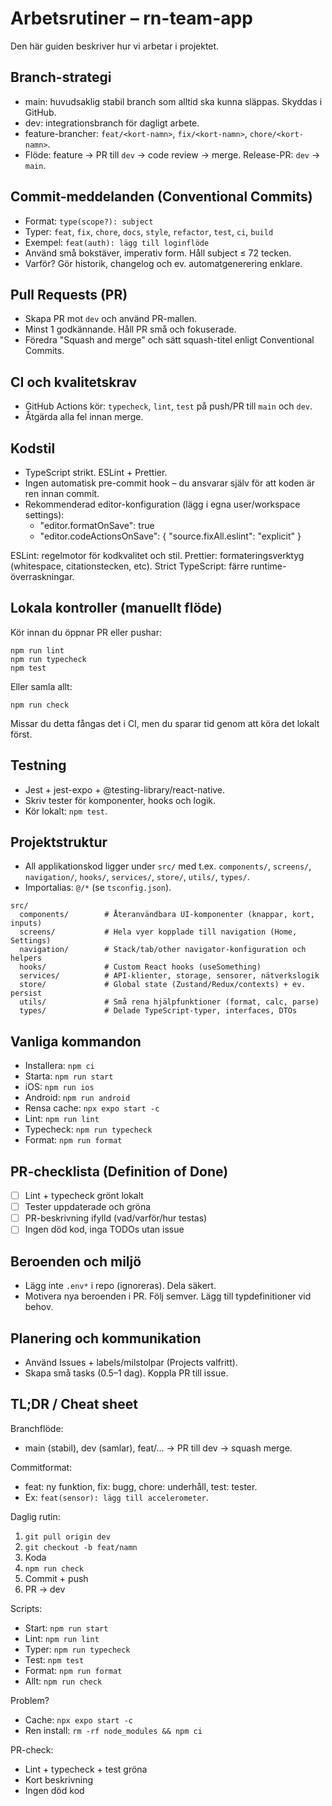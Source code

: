 # Arbetsrutiner – rn-team-app

Den här guiden beskriver hur vi arbetar i projektet.

## Branch-strategi

- main: huvudsaklig stabil branch som alltid ska kunna släppas. Skyddas i GitHub.
- dev: integrationsbranch för dagligt arbete.
- feature-brancher: `feat/<kort-namn>`, `fix/<kort-namn>`, `chore/<kort-namn>`.
- Flöde: feature → PR till `dev` → code review → merge. Release-PR: `dev` → `main`.

## Commit-meddelanden (Conventional Commits)

- Format: `type(scope?): subject`
- Typer: `feat`, `fix`, `chore`, `docs`, `style`, `refactor`, `test`, `ci`, `build`
- Exempel: `feat(auth): lägg till loginflöde`
- Använd små bokstäver, imperativ form. Håll subject ≤ 72 tecken.
- Varför? Gör historik, changelog och ev. automatgenerering enklare.

## Pull Requests (PR)

- Skapa PR mot `dev` och använd PR-mallen.
- Minst 1 godkännande. Håll PR små och fokuserade.
- Föredra "Squash and merge" och sätt squash-titel enligt Conventional Commits.

## CI och kvalitetskrav

- GitHub Actions kör: `typecheck`, `lint`, `test` på push/PR till `main` och `dev`.
- Åtgärda alla fel innan merge.

## Kodstil

- TypeScript strikt. ESLint + Prettier.
- Ingen automatisk pre-commit hook – du ansvarar själv för att koden är ren innan commit.
- Rekommenderad editor-konfiguration (lägg i egna user/workspace settings):
  - "editor.formatOnSave": true
  - "editor.codeActionsOnSave": { "source.fixAll.eslint": "explicit" }

ESLint: regelmotor för kodkvalitet och stil.
Prettier: formateringsverktyg (whitespace, citationstecken, etc).
Strict TypeScript: färre runtime-överraskningar.

## Lokala kontroller (manuellt flöde)

Kör innan du öppnar PR eller pushar:

```
npm run lint
npm run typecheck
npm test
```

Eller samla allt:

```
npm run check
```

Missar du detta fångas det i CI, men du sparar tid genom att köra det lokalt först.

## Testning

- Jest + jest-expo + @testing-library/react-native.
- Skriv tester för komponenter, hooks och logik.
- Kör lokalt: `npm test`.

## Projektstruktur

- All applikationskod ligger under `src/` med t.ex. `components/`, `screens/`, `navigation/`, `hooks/`, `services/`, `store/`, `utils/`, `types/`.
- Importalias: `@/*` (se `tsconfig.json`).

```
src/
  components/        # Återanvändbara UI-komponenter (knappar, kort, inputs)
  screens/           # Hela vyer kopplade till navigation (Home, Settings)
  navigation/        # Stack/tab/other navigator-konfiguration och helpers
  hooks/             # Custom React hooks (useSomething)
  services/          # API-klienter, storage, sensorer, nätverkslogik
  store/             # Global state (Zustand/Redux/contexts) + ev. persist
  utils/             # Små rena hjälpfunktioner (format, calc, parse)
  types/             # Delade TypeScript-typer, interfaces, DTOs
```

## Vanliga kommandon

- Installera: `npm ci`
- Starta: `npm run start`
- iOS: `npm run ios`
- Android: `npm run android`
- Rensa cache: `npx expo start -c`
- Lint: `npm run lint`
- Typecheck: `npm run typecheck`
- Format: `npm run format`

## PR-checklista (Definition of Done)

- [ ] Lint + typecheck grönt lokalt
- [ ] Tester uppdaterade och gröna
- [ ] PR-beskrivning ifylld (vad/varför/hur testas)
- [ ] Ingen död kod, inga TODOs utan issue

## Beroenden och miljö

- Lägg inte `.env*` i repo (ignoreras). Dela säkert.
- Motivera nya beroenden i PR. Följ semver. Lägg till typdefinitioner vid behov.

## Planering och kommunikation

- Använd Issues + labels/milstolpar (Projects valfritt).
- Skapa små tasks (0.5–1 dag). Koppla PR till issue.

## TL;DR / Cheat sheet

Branchflöde:

- main (stabil), dev (samlar), feat/... → PR till dev → squash merge.

Commitformat:

- feat: ny funktion, fix: bugg, chore: underhåll, test: tester.
- Ex: `feat(sensor): lägg till accelerometer`.

Daglig rutin:

1. `git pull origin dev`
2. `git checkout -b feat/namn`
3. Koda
4. `npm run check`
5. Commit + push
6. PR → dev

Scripts:

- Start: `npm run start`
- Lint: `npm run lint`
- Typer: `npm run typecheck`
- Test: `npm test`
- Format: `npm run format`
- Allt: `npm run check`

Problem?

- Cache: `npx expo start -c`
- Ren install: `rm -rf node_modules && npm ci`

PR-check:

- Lint + typecheck + test gröna
- Kort beskrivning
- Ingen död kod
